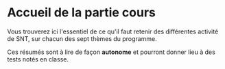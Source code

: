 # Accueil de la partie cours

Vous trouverez ici l'essentiel de ce qu'il faut retenir des différentes activité de SNT, sur chacun des sept thèmes du programme.

Ces résumés sont à lire de façon **autonome** et pourront donner lieu à des tests notés en classe.


